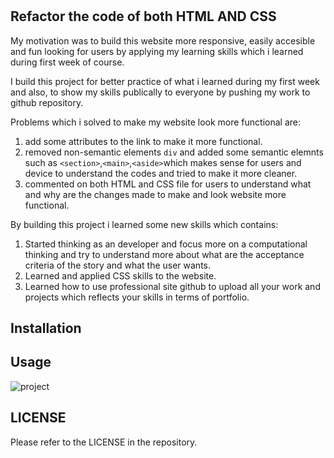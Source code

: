 # <First-assignment>

## Refactor the code of both HTML AND CSS

My motivation was to build this website more responsive, easily accesible and fun looking for users by applying my learning skills which i learned during first week of course. 

I build this project for better practice of what i learned during my first week and also, to show my skills publically to everyone by pushing my work to github repository.

Problems which i solved to make my website look more functional are:
1) add some attributes to the link to make it more functional.
2) removed non-semantic elements ```div``` and added some semantic elemnts such as ```<section>```,```<main>```,```<aside>```which makes sense for users and device to understand the codes and tried to make it more cleaner.
3) commented on both HTML and CSS file for users to understand what and why are the changes made to make and look website more functional.

By building this project i learned some new skills which contains:

1) Started thinking as an developer and focus more on a computational thinking and try to understand more about what are the acceptance criteria of the story and what the user wants.
2) Learned and applied CSS skills to the website.
3) Learned how to use professional site github to upload all your work and projects which reflects your skills in terms of portfolio.

## Installation


## Usage

![project](./assets/images/Screenshotofthefinalwebsite.png "Project1")

## LICENSE
Please refer to the LICENSE in the repository.